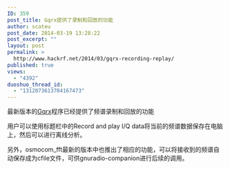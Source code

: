 ```yaml
---
ID: 359
post_title: Gqrx提供了录制和回放的功能
author: scateu
post_date: 2014-03-19 13:28:22
post_excerpt: ""
layout: post
permalink: >
  http://www.hackrf.net/2014/03/gqrx-recording-replay/
published: true
views:
  - "4392"
duoshuo_thread_id:
  - "1312073613704167473"
---
```

最新版本的<a href="http://gqrx.dk">Gqrx</a>程序已经提供了频谱录制和回放的功能

用户可以使用标题栏中的Record and play I/Q data将当前的频谱数据保存在电脑上，然后可以进行离线分析。

另外，osmocom_fft最新的版本中也推出了相应的功能，可以将接收到的频谱自动保存成为cfile文件，可供gnuradio-companion进行后续的调用。